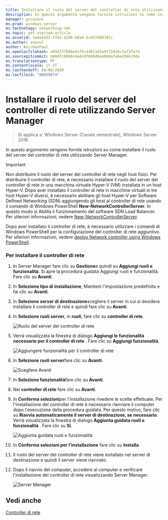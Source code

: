 ```yaml
---
title: Installare il ruolo del server del controller di rete utilizzando Server Manager
description: In questo argomento vengono fornite istruzioni su come installare il ruolo del server del controller di rete utilizzando Server Manager in Windows Server 2016.
manager: grcusanz
ms.prod: windows-server
ms.technology: networking-sdn
ms.topic: get-started-article
ms.assetid: 3a6e4352-ff62-4290-b8a4-5c83740070fc
ms.author: anpaul
author: AnirbanPaul
ms.openlocfilehash: a93d737b80e41fbc4401105a9f72426c3a73fa7d
ms.sourcegitcommit: b00d7c8968c4adc8f699dbee694afe6ed36bc9de
ms.translationtype: MT
ms.contentlocale: it-IT
ms.lasthandoff: 04/08/2020
ms.locfileid: "80859674"
---
```

# <a name="install-the-network-controller-server-role-using-server-manager"></a>Installare il ruolo del server del controller di rete utilizzando Server Manager

>Si applica a: Windows Server (Canale semestrale), Windows Server 2016

In questo argomento vengono fornite istruzioni su come installare il ruolo del server del controller di rete utilizzando Server Manager.

>[!IMPORTANT]
>Non distribuire il ruolo del server del controller di rete negli host fisici. Per distribuire il controller di rete, è necessario installare il ruolo del server del controller di rete in una macchina virtuale Hyper-V \(VM\) installata in un host Hyper-V. Dopo aver installato il controller di rete in macchine virtuali in tre host Hyper\-V diversi, è necessario abilitare gli host Hyper\-V per Software Defined Networking \(SDN\) aggiungendo gli host al controller di rete usando il comando di Windows PowerShell **New-NetworkControllerServer**. In questo modo si Abilita il funzionamento del software SDN Load Balancer. Per ulteriori informazioni, vedere [New-NetworkControllerServer](https://technet.microsoft.com/itpro/powershell/windows/network-controller/new-networkcontrollerserver).
  
Dopo aver installato il controller di rete, è necessario utilizzare i comandi di Windows PowerShell per la configurazione del controller di rete aggiuntivo. Per ulteriori informazioni, vedere [deploy Network controller using Windows PowerShell](../../deploy/Deploy-Network-Controller-using-Windows-PowerShell.md).  
  
### <a name="to-install-network-controller"></a>Per installare il controller di rete  
  
1.  In Server Manager fare clic su **Gestione**e quindi su **Aggiungi ruoli e funzionalità**. Si apre la procedura guidata Aggiungi ruoli e funzionalità. Fare clic su **Avanti**.  
  
2.  In **Selezione tipo di installazione**, Mantieni l'impostazione predefinita e fai clic su **Avanti**.  
  
3.  In **Selezione server di destinazione**scegliere il server in cui si desidera installare il controller di rete e quindi fare clic su **Avanti**.  
  
4.  In **Selezione ruoli server**, in **ruoli**, fare clic su **controller di rete**.  
  
    ![Ruolo del server del controller di rete](../../../media/Install-the-Network-Controller-server-role-using-Server-Manager/netc_install_07.jpg)  
  
5.  Verrà visualizzata la finestra di dialogo **Aggiungi le funzionalità necessarie per il controller di rete** . Fare clic su **Aggiungi funzionalità**.  
  
    ![Aggiungere funzionalità per il controller di rete](../../../media/Install-the-Network-Controller-server-role-using-Server-Manager/netc_install_06.jpg)  
  
6.  In **Selezione ruoli server**fare clic su **Avanti**.  
  
    ![Scegliere Avanti](../../../media/Install-the-Network-Controller-server-role-using-Server-Manager/netc_install_07.jpg)  
  
7.  In **Selezione funzionalità**fare clic su **Avanti**.  
  
8.  Nel **controller di rete** fare clic su **Avanti**.  
  
9. In **Conferma selezioni**per l'installazione rivedere le scelte effettuate. Per l'installazione del controller di rete è necessario riavviare il computer dopo l'esecuzione della procedura guidata. Per questo motivo, fare clic su **Riavvia automaticamente il server di destinazione, se necessario**. Verrà visualizzata la finestra di dialogo **Aggiunta guidata ruoli e funzionalità** . Fare clic su **Sì**.  
  
    ![Aggiunta guidata ruoli e funzionalità](../../../media/Install-the-Network-Controller-server-role-using-Server-Manager/netc_install_11.jpg)  
  
10. In **Conferma selezioni per l'installazione** fare clic su **Installa**.  
  
11. Il ruolo del server del controller di rete viene installato nel server di destinazione e quindi il server viene riavviato.  
  
12. Dopo il riavvio del computer, accedere al computer e verificare l'installazione del controller di rete visualizzando Server Manager.  
  
    ![Server Manager](../../../media/Install-the-Network-Controller-server-role-using-Server-Manager/nc_013.jpg)  
  
## <a name="see-also"></a>Vedi anche  
[Controller di rete](Network-Controller.md)  
  


